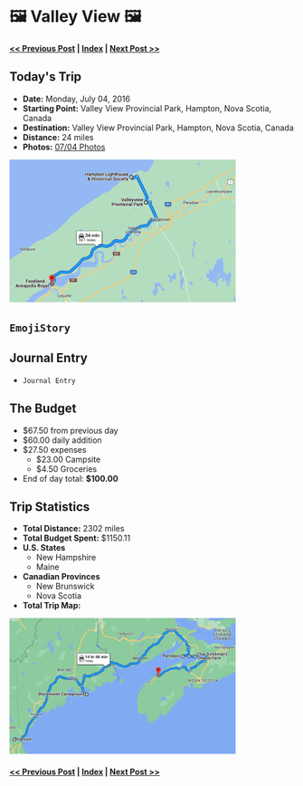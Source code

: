 # 🖼  Valley View 🖼

#### [<< Previous Post](https://jay-d.me/2016RT-07-03) | [Index](../../README.md) | [Next Post >>](https://jay-d.me/2016RT-07-05)

## Today's Trip
* **Date:** Monday, July 04, 2016
* **Starting Point:** Valley View Provincial Park, Hampton, Nova Scotia, Canada
* **Destination:** Valley View Provincial Park, Hampton, Nova Scotia, Canada
* **Distance:** 24 miles
* **Photos:** [07/04 Photos](https://jay-d.me/2016RT-07-04-photos)

<img src="../maps/day/07-04.png" alt="day map" width="400"/>

##  `EmojiStory`

## Journal Entry

* `Journal Entry`

## The Budget

* $67.50 from previous day
* $60.00 daily addition
* $27.50 expenses
  * $23.00	Campsite
  * $4.50	Groceries
* End of day total: **$100.00**

## Trip Statistics

* **Total Distance:** 2302 miles
* **Total Budget Spent:** $1150.11
* **U.S. States**
  * New Hampshire
  * Maine
* **Canadian Provinces**
  * New Brunswick
  * Nova Scotia
* **Total Trip Map:**

<img src="../maps/total/07-04-total.png" alt="total trip map" width="400"/>

#### [<< Previous Post](https://jay-d.me/2016RT-07-03) | [Index](../../README.md) | [Next Post >>](https://jay-d.me/2016RT-07-05)

